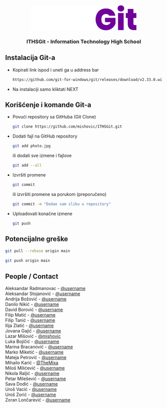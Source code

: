 <br />
<p align="center">
  <a href="https://github.com/mishovic/ITHSGit">
    <img src="git/assets/img/logo.png" alt="Logo" width="auto" height="80">
  </a>
  <h3 align="center">ITHSGit - Information Technology High School</h3>
</p>


## Instalacija Git-a

* Kopirati link ispod i uneti ga u address bar

  ```sh
  https://github.com/git-for-windows/git/releases/download/v2.33.0.windows.2/Git-2.33.0.2-64-bit.exe
  ```
* Na instalaciji samo kliktati NEXT  

## Korišćenje i komande Git-a

* Povući repository sa GitHuba (Git Clone)

  ```sh
  git clone https://github.com/mishovic/ITHSGit.git
  ```
* Dodati fajl na GitHub repository

  ```sh
  git add photo.jpg
  ```
  ili dodati sve izmene i fajlove
  ```sh
  git add --all
  ```
* Izvršiti promene 

  ```sh
  git commit 
  ```
  ili izvršiti promene sa porukom (preporučeno)
  ```sh
  git commit -m "Dodao sam sliku u repository"
  ```
* Uploadovati konačne izmene 

  ```sh
  git push
  ```

## Potencijalne greške
  ```sh
  git pull --rebase origin main
  ```
  ```sh
  git push origin main
  ```

## People / Contact

Aleksandar Radmanovac - [@username](https://github.com/)  
Aleksandar Stojanović - [@username](https://github.com/)  
Andrija Božović - [@username](https://github.com/)  
Danilo Nikić - [@username](https://github.com/)  
David Borović - [@username](https://github.com/)  
Filip Matić - [@username](https://github.com/)  
Filip Tanić - [@username](https://github.com/)  
Ilija Zlatić - [@username](https://github.com/)  
Jovana Gajić - [@username](https://github.com/)  
Lazar Mišović - [@mishovic](https://github.com/mishovic)  
Luka Bojičić - [@username](https://github.com/)  
Marina Bracanović - [@username](https://github.com/)  
Marko Miketić - [@username](https://github.com/)  
Mateja Petrović - [@username](https://github.com/)  
Mihailo Karić - [@TheMixa](https://github.com/TheMixa)  
Miloš Milićević - [@username](https://github.com/)  
Nikola Raljić - [@username](https://github.com/)  
Petar Milešević - [@username](https://github.com/)  
Sava Dodić - [@username](https://github.com/)  
Uroš Vacić - [@username](https://github.com/)  
Uroš Zorić - [@username](https://github.com/)  
Zoran Lončarević - [@username](https://github.com/)  
